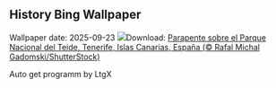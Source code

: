 ## History Bing Wallpaper
Wallpaper date: 2025-09-23
![](https://www.bing.com/th?id=OHR.SportWeekTeide_ES-ES0590010437_UHD.jpg&w=1000)Download: [Parapente sobre el Parque Nacional del Teide, Tenerife, Islas Canarias, España (© Rafal Michal Gadomski/ShutterStock)](https://www.bing.com/th?id=OHR.SportWeekTeide_ES-ES0590010437_UHD.jpg)

Auto get programm by LtgX
